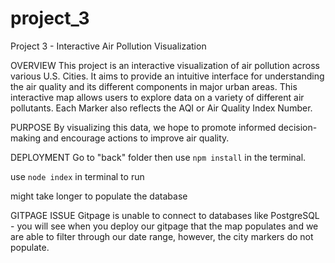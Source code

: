 # project_3
Project 3 - Interactive Air Pollution Visualization

OVERVIEW
  This project is an interactive visualization of air pollution across various U.S. Cities. It aims to provide an intuitive interface for understanding the air quality and its different components in major urban areas. 
  This interactive map allows users to explore data on a variety of different air pollutants. Each Marker also reflects the AQI or Air Quality Index Number. 

PURPOSE
  By visualizing this data, we hope to promote informed decision-making and encourage actions to improve air quality.   

DEPLOYMENT
  Go to "back" folder then use `npm install` in the terminal. 

  use `node index` in terminal to run

  might take longer to populate the database

  GITPAGE ISSUE
    Gitpage is unable to connect to databases like PostgreSQL - you will see when you deploy our gitpage that the map populates and we are able to filter through our date range, however, the city markers do not populate. 
